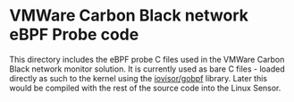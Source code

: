 # VMWare Carbon Black network eBPF Probe code
This directory includes the eBPF probe C files used in the VMWare Carbon Black network monitor solution.
It is currently used as bare C files - loaded directly as such to the kernel using the [iovisor/gobpf](https://github.com/iovisor/gobpf) library.
Later this would be compiled with the rest of the source code into the Linux Sensor.


